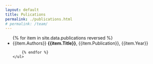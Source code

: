 ```yaml
---
layout: default
title: Pulications
permalink: ./publications.html 
# permalink: /team/
---
```


<section  >
    <ul>
        {% for item in site.data.publications reversed %}
            <li>{{item.Authors}} <strong>{{item.Title}}</strong>, {{item.Publication}}, {{item.Year}}</li>
        
        {% endfor %}
    </ul>
</section>